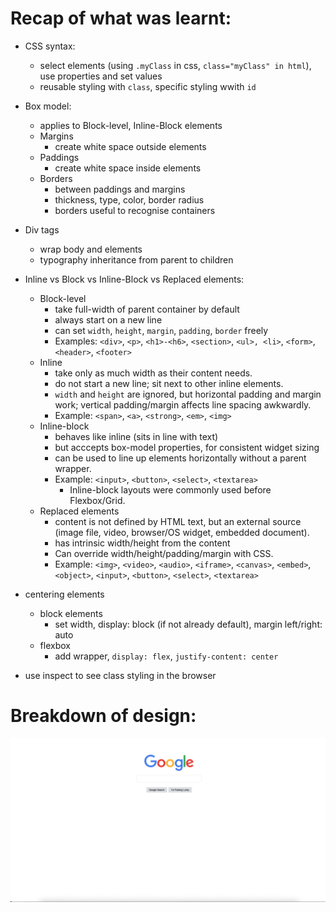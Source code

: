 # Recap of what was learnt:
- CSS syntax:
    - select elements (using `.myClass` in css, `class="myClass" in html`), use properties and set values
    - reusable styling with `class`, specific styling wwith `id`

- Box model:
    - applies to Block-level, Inline-Block elements
    - Margins
        - create white space outside elements
    - Paddings
        - create white space inside elements
    - Borders
        - between paddings and margins
        - thickness, type, color, border radius
        - borders useful to recognise containers

- Div tags
    - wrap body and elements
    - typography inheritance from parent to children

- Inline vs Block vs Inline-Block vs Replaced elements:
    - Block-level
        - take full-width of parent container by default
        - always start on a new line
        - can set `width`, `height`, `margin`, `padding`, `border` freely
        - Examples: `<div>`, `<p>`, `<h1>-<h6>`, `<section>`, `<ul>, <li>`, `<form>`, `<header>`, `<footer>`
    - Inline
        - take only as much width as their content needs.
        - do not start a new line; sit next to other inline elements.
        - `width` and `height` are ignored, but horizontal padding and margin work; vertical padding/margin affects line spacing awkwardly.
        - Example: `<span>`, `<a>`, `<strong>`, `<em>`, `<img>`
    - Inline-block
        - behaves like inline (sits in line with text)
        - but acccepts box-model properties, for consistent widget sizing
        - can be used to line up elements horizontally without a parent wrapper.
        - Example: `<input>`, `<button>`, `<select>`, `<textarea>`
            -   Inline-block layouts were commonly used before Flexbox/Grid.
    - Replaced elements
        - content is not defined by HTML text, but an external source (image file, video, browser/OS widget, embedded document).
        - has intrinsic width/height from the content
        - Can override width/height/padding/margin with CSS.
        - Example: `<img>`, `<video>`, `<audio>`, `<iframe>`, `<canvas>`, `<embed>`, `<object>`, `<input>`, `<button>`, `<select>`, `<textarea>`

- centering elements
    - block elements
        - set width, display: block (if not already default), margin left/right: auto
    - flexbox
        - add wrapper, `display: flex`, `justify-content: center`

- use inspect to see class styling in the browser

# Breakdown of design:
![google_website](Page.png)